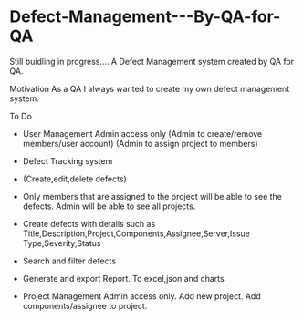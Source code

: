 # Defect-Management---By-QA-for-QA

Still buidling in progress....
A Defect Management system created by QA for QA.

Motivation
As a QA I always wanted to create my own defect management system. 

To Do

- User Management
Admin access only
(Admin to create/remove members/user account) 
(Admin to assign project to members)

- Defect Tracking system
- (Create,edit,delete defects)
- Only members that are assigned to the project will be able to see the defects. Admin will be able to see all projects.
- Create defects with details such as
Title,Description,Project,Components,Assignee,Server,Issue Type,Severity,Status
- Search and filter defects

- Generate and export Report. To excel,json and charts

- Project Management
Admin access only.
Add new project.
Add components/assignee to project.
